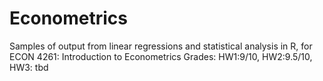 # Econometrics
Samples of output from linear regressions and statistical analysis in R, for ECON 4261: Introduction to Econometrics
Grades: HW1:9/10, HW2:9.5/10, HW3: tbd 
